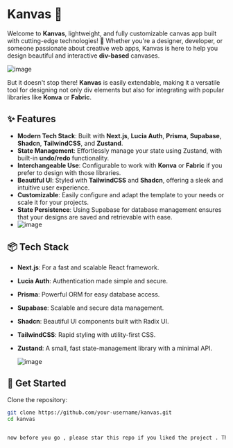 # Kanvas 🎨

Welcome to **Kanvas**, lightweight, and fully customizable canvas app built with cutting-edge technologies! 🚀 Whether you're a designer, developer, or someone passionate about creative web apps, Kanvas is here to help you design beautiful and interactive **div-based** canvases.

![image](https://github.com/user-attachments/assets/c6f114c9-70cb-408c-931d-4566b0063108)


But it doesn't stop there! **Kanvas** is easily extendable, making it a versatile tool for designing not only div elements but also for integrating with popular libraries like **Konva** or **Fabric**.

## ✨ Features

- **Modern Tech Stack**: Built with **Next.js**, **Lucia Auth**, **Prisma**, **Supabase**, **Shadcn**, **TailwindCSS**, and **Zustand**.
- **State Management**: Effortlessly manage your state using Zustand, with built-in **undo/redo** functionality.
- **Interchangeable Use**: Configurable to work with **Konva** or **Fabric** if you prefer to design with those libraries.
- **Beautiful UI**: Styled with **TailwindCSS** and **Shadcn**, offering a sleek and intuitive user experience.
- **Customizable**: Easily configure and adapt the template to your needs or scale it for your projects.
- **State Persistence**: Using Supabase for database management ensures that your designs are saved and retrievable with ease.
- 
  ![image](https://github.com/user-attachments/assets/a677d175-5da5-45e8-95e1-d0c858c99d98)

## 📦 Tech Stack

- **Next.js**: For a fast and scalable React framework.
- **Lucia Auth**: Authentication made simple and secure.
- **Prisma**: Powerful ORM for easy database access.
- **Supabase**: Scalable and secure data management.
- **Shadcn**: Beautiful UI components built with Radix UI.
- **TailwindCSS**: Rapid styling with utility-first CSS.
- **Zustand**: A small, fast state-management library with a minimal API.

  ![image](https://github.com/user-attachments/assets/eb5a5fbe-db10-4b18-bc2d-eb8c31f3f560)



## 🚀 Get Started

Clone the repository:

```bash
git clone https://github.com/your-username/kanvas.git
cd kanvas


now before you go , please star this repo if you liked the project . Thank you . 
